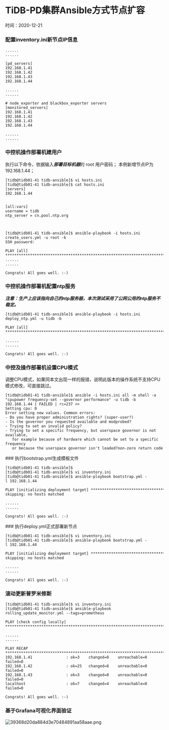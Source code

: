 # TiDB-PD集群Ansible方式节点扩容
时间：2020-12-21


### 配置inventory.ini新节点IP信息
```
......
......

[pd_servers]
192.168.1.41
192.168.1.42
192.168.1.43
192.168.1.44

......
......

# node_exporter and blackbox_exporter servers
[monitored_servers]
192.168.1.41
192.168.1.42
192.168.1.43
192.168.1.44

......
......

```


### 中控机操作部署机建用户

执行以下命令，依据输入***部署目标机器***的 root 用户密码；
本例新增节点IP为192.168.1.44；



```
[tidb@tidb01-41 tidb-ansible]$ vi hosts.ini 
[tidb@tidb01-41 tidb-ansible]$ cat hosts.ini 
[servers]
192.168.1.44


[all:vars]
username = tidb
ntp_server = cn.pool.ntp.org



[tidb@tidb01-41 tidb-ansible]$ ansible-playbook -i hosts.ini create_users.yml -u root -k
SSH password: 

PLAY [all] ***************************************************************************************************************
......
......

Congrats! All goes well. :-)
```

### 中控机操作部署机配置ntp服务

***注意：生产上应该指向自己的ntp服务器，本次测试采用了公网公用的ntp服务不稳定。***

```
[tidb@tidb01-41 tidb-ansible]$ ansible-playbook -i hosts.ini deploy_ntp.yml -u tidb -b

PLAY [all] ***************************************************************************************************************

......
......

Congrats! All goes well. :-)

```




### 中控及操作部署机设置CPU模式


调整CPU模式，如果同本文出现一样的报错，说明此版本的操作系统不支持CPU模式修改，可直接跳过。

```
[tidb@tidb01-41 tidb-ansible]$ ansible -i hosts.ini all -m shell -a "cpupower frequency-set --governor performance" -u tidb -b
192.168.1.44 | FAILED | rc=237 >>
Setting cpu: 0
Error setting new values. Common errors:
- Do you have proper administration rights? (super-user?)
- Is the governor you requested available and modprobed?
- Trying to set an invalid policy?
- Trying to set a specific frequency, but userspace governor is not available,
   for example because of hardware which cannot be set to a specific frequency
   or because the userspace governor isn't loaded?non-zero return code

```








### 执行bootstrap.yml生成模板文件
```
[tidb@tidb01-41 tidb-ansible]$ 
[tidb@tidb01-41 tidb-ansible]$ vi inventory.ini 
[tidb@tidb01-41 tidb-ansible]$ ansible-playbook bootstrap.yml -l 192.168.1.44

PLAY [initializing deployment target] ************************************************************************************
skipping: no hosts matched

......
......

Congrats! All goes well. :-)

```


### 执行deploy.yml正式部署新节点
```
[tidb@tidb01-41 tidb-ansible]$ vi inventory.ini 
[tidb@tidb01-41 tidb-ansible]$ ansible-playbook bootstrap.yml -l 192.168.1.44

PLAY [initializing deployment target] ************************************************************************************
skipping: no hosts matched

......
......

Congrats! All goes well. :-)
```


### 滚动更新普罗米修斯
```
[tidb@tidb01-41 tidb-ansible]$ vi inventory.ini 
[tidb@tidb01-41 tidb-ansible]$ ansible-playbook rolling_update_monitor.yml --tags=prometheus

PLAY [check config locally] ****************************************************************************************************

......
......

PLAY RECAP *********************************************************************************************************************
192.168.1.41               : ok=3    changed=0    unreachable=0    failed=0   
192.168.1.42               : ok=25   changed=8    unreachable=0    failed=0   
192.168.1.43               : ok=3    changed=0    unreachable=0    failed=0   
localhost                  : ok=7    changed=4    unreachable=0    failed=0   

Congrats! All goes well. :-)
```

### 基于Grafana可视化界面验证

![39368d20da884d3e70484891aa58aae.png](http://cdn.lifemini.cn/dbblog/20201227/b5ceba7b9807484b9f385d382d5ab325.png)



